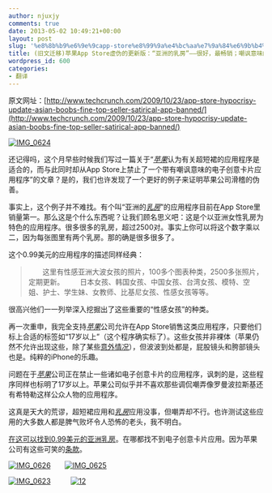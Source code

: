 ```yaml
---
author: njuxjy
comments: true
date: 2013-05-02 10:49:21+00:00
layout: post
slug: '%e8%8b%b9%e6%9e%9capp-store%e8%99%9a%e4%bc%aa%e7%9a%84%e6%9b%b4%e6%96%b0%e7%89%88%ef%bc%9a%e4%ba%9a%e6%b4%b2%e7%9a%84%e4%b9%b3%e6%88%bf%e5%be%88%e5%a5%bd%ef%bc%8c%e6%9c%80'
title: (旧文迁移)苹果App Store虚伪的更新版：“亚洲的乳房”——很好，最畅销；嘲讽意味的应用，禁止！（译文）
wordpress_id: 600
categories:
- 翻译
---
```


原文网址：[http://www.techcrunch.com/2009/10/23/app-store-hypocrisy-update-asian-boobs-fine-top-seller-satirical-app-banned/](http://www.techcrunch.com/2009/10/23/app-store-hypocrisy-update-asian-boobs-fine-top-seller-satirical-app-banned/)

[![IMG_0624](http://www.xiaojiayi.com/wp-content/uploads/2013/05/IMG_0624_thumb.png)](http://www.xiaojiayi.com/wp-content/uploads/2013/05/IMG_0624.png)

还记得吗，这个月早些时候我们写过一篇关于“[_苹果_](http://www.yeeyan.com/articles/tag/%E8%8B%B9%E6%9E%9C)认为有关超短裙的应用程序是适合的，而与此同时却从App Store上禁止了一个带有嘲讽意味的电子创意卡片应用程序”的文章？是的，我们也许发现了一个更好的例子来证明苹果公司滑稽的伪善。

事实上，这个例子并不难找。有个叫“亚洲的[_乳房_](http://www.yeeyan.com/articles/tag/%E4%B9%B3%E6%88%BF)”的应用程序目前在App Store里销量第一。那么这是个什么东西呢？让我们顾名思义吧：这是个以亚洲女性乳房为特色的应用程序。很多很多的乳房，超过2500对。事实上你可以将这个数字乘以二，因为每张图里有两个乳房。那的确是很多很多了。

这个0.99美元的应用程序的描述同样经典：


>        这里有性感亚洲大波女孩的照片，100多个图表种类，2500多张照片，定期更新。
       日本女孩、韩国女孩、中国女孩、台湾女孩、模特、空姐、护士、学生妹、女教师、比基尼女孩、性感女孩等等。


很高兴他们一一列举深入挖掘出了这些重要的“性感女孩”的种类。

再一次重申，我完全支持[_苹果_](http://www.yeeyan.com/articles/tag/%E8%8B%B9%E6%9E%9C)公司允许在App Store销售这类应用程序，只要他们标上合适的标签如“17岁以上”（这个程序确实标了）。这些女孩并非裸体（苹果仍然不允许出现这些，除了某些[意外情况](http://www.techcrunch.com/2009/06/24/yep-iporn-is-here-for-the-iphone/)），但波波到处都是，屁股镜头和胯部镜头也是。纯粹的iPhone的乐趣。

问题在于[_苹果_](http://www.yeeyan.com/articles/tag/%E8%8B%B9%E6%9E%9C)公司正在禁止一些诸如电子创意卡片的应用程序，讽刺的是，这些程序同样也标明了17岁以上。苹果公司似乎并不喜欢那些调侃嘲弄像罗曼波拉斯基还有希特勒这样公众人物的应用程序。

这真是天大的荒谬，超短裙应用和[_乳房_](http://www.yeeyan.com/articles/tag/%E4%B9%B3%E6%88%BF)应用没事，但嘲弄却不行。也许测试这些应用的大多数人都是脾气败坏令人恐怖的老头，我不明白。

[在这可以找到0.99美元的亚洲乳房](http://www.apple.com.cn/itunes/download/?itmsUrl=itms%3A%2F%2Fax.itunes.apple.com%2FWebObjects%2FMZStore.woa%2Fwa%2FviewSoftware%3Fid%3D324187335%26mt%3D8%26ign-mscache%3D1)。在哪都找不到电子创意卡片应用。因为苹果公司有这些可笑的[条款](http://www.techcrunch.com/2009/06/29/heres-how-iphone-app-store-ratings-work-hint-they-dont/)。

[![IMG_0626](http://www.xiaojiayi.com/wp-content/uploads/2013/05/IMG_0626_thumb.png)](http://www.xiaojiayi.com/wp-content/uploads/2013/05/IMG_0626.png)       [![IMG_0625](http://www.xiaojiayi.com/wp-content/uploads/2013/05/IMG_0625_thumb.png)](http://www.xiaojiayi.com/wp-content/uploads/2013/05/IMG_0625.png)

[![IMG_0623](http://www.xiaojiayi.com/wp-content/uploads/2013/05/IMG_0623_thumb.png)](http://www.xiaojiayi.com/wp-content/uploads/2013/05/IMG_0623.png)          [![12](http://www.xiaojiayi.com/wp-content/uploads/2013/05/12_thumb.jpg)](http://www.xiaojiayi.com/wp-content/uploads/2013/05/12.jpg)
